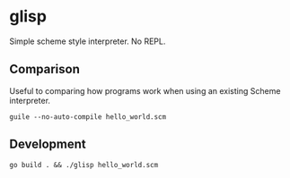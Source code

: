 # glisp

Simple scheme style interpreter. No REPL.

## Comparison

Useful to comparing how programs work when using an existing Scheme
interpreter.

```
guile --no-auto-compile hello_world.scm
```

## Development

```
go build . && ./glisp hello_world.scm
```
